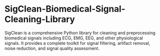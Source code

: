 # SigClean-Biomedical-Signal-Cleaning-Library
SigClean is a comprehensive Python library for cleaning and preprocessing biomedical signals including ECG, EMG, EEG, and other physiological signals. It provides a complete toolkit for signal filtering, artifact removal, noise reduction, and signal quality assessment.
